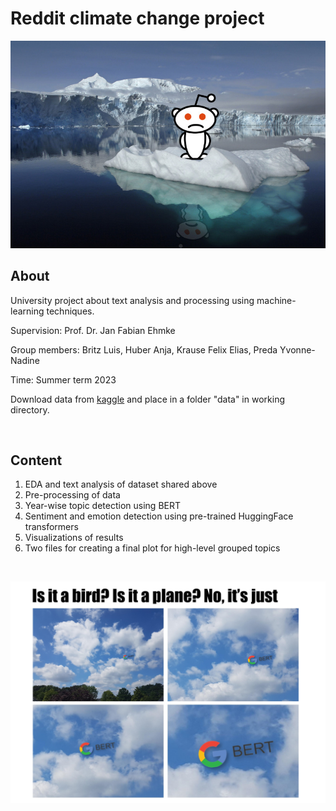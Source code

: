 # Reddit climate change project

![Sad Snoo](/resources/title_image.jpg)
## About

University project about text analysis and processing using machine-learning techniques.

Supervision: Prof. Dr. Jan Fabian Ehmke

Group members: Britz Luis, Huber Anja, Krause Felix Elias, Preda Yvonne-Nadine

Time: Summer term 2023

Download data from [kaggle](https://www.kaggle.com/datasets/pavellexyr/the-reddit-climate-change-dataset) and place in a folder "data" in working directory.

</br>

## Content

1) EDA and text analysis of dataset shared above
2) Pre-processing of data
3) Year-wise topic detection using BERT
4) Sentiment and emotion detection using pre-trained HuggingFace transformers
5) Visualizations of results
6) Two files for creating a final plot for high-level grouped topics

</br>

![BERT meme](/resources/BERT_meme1.jpg)

